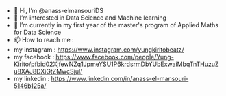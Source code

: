 - 👋 Hi, I’m @anass-elmansouriDS
- 👀 I’m interested in Data Science and Machine learning
- 🌱 I’m currently in my first year of the master's program of Applied Maths for Data Science
- 📫 How to reach me : 
- my instagram : https://www.instagram.com/yungkiritobeatz/
- my facebook : https://www.facebook.com/people/Yung-Kirito/pfbid02XjfewNZq1JpmeYSU1P6krdsrmDbYUbExwaiMbqTnTHuzuZu8XAJ8DXiGtZMwcSjul/
- my linkedin : https://www.linkedin.com/in/anass-el-mansouri-5146b125a/
<!---
anass-elmansouriDS/anass-elmansouriDS is a ✨ special ✨ repository because its `README.md` (this file) appears on your GitHub profile.
You can click the Preview link to take a look at your changes.
--->
